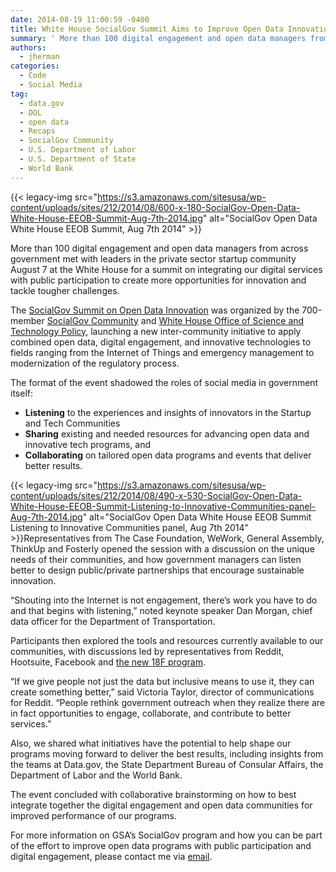 ```yaml
---
date: 2014-08-19 11:00:59 -0400
title: White House SocialGov Summit Aims to Improve Open Data Innovation
summary: ' More than 100 digital engagement and open data managers from across government met with leaders in the private sector startup community August 7 at the White House for a summit on integrating our digital services with public participation to create more'
authors:
  - jherman
categories:
  - Code
  - Social Media
tag:
  - data.gov
  - DOL
  - open data
  - Recaps
  - SocialGov Community
  - U.S. Department of Labor
  - U.S. Department of State
  - World Bank
---
```


{{< legacy-img src="https://s3.amazonaws.com/sitesusa/wp-content/uploads/sites/212/2014/08/600-x-180-SocialGov-Open-Data-White-House-EEOB-Summit-Aug-7th-2014.jpg" alt="SocialGov Open Data White House EEOB Summit, Aug 7th 2014" >}}

More than 100 digital engagement and open data managers from across government met with leaders in the private sector startup community August 7 at the White House for a summit on integrating our digital services with public participation to create more opportunities for innovation and tackle tougher challenges.

The <a href="https://www.WHATEVER/event/socialgov-summit-for-open-data-innovation/" target="_blank">SocialGov Summit on Open Data Innovation</a> was organized by the 700-member <a href="https://www.WHATEVER/communities/social-media/" target="_blank">SocialGov Community</a> and <a href="http://www.whitehouse.gov/administration/eop/ostp/blog" target="_blank">White House Office of Science and Technology Policy</a>, launching a new inter-community initiative to apply combined open data, digital engagement, and innovative technologies to fields ranging from the Internet of Things and emergency management to modernization of the regulatory process.

The format of the event shadowed the roles of social media in government itself:

  * **Listening** to the experiences and insights of innovators in the Startup and Tech Communities
  * **Sharing** existing and needed resources for advancing open data and innovative tech programs, and
  * **Collaborating** on tailored open data programs and events that deliver better results.

{{< legacy-img src="https://s3.amazonaws.com/sitesusa/wp-content/uploads/sites/212/2014/08/490-x-530-SocialGov-Open-Data-White-House-EEOB-Summit-Listening-to-Innovative-Communities-panel-Aug-7th-2014.jpg" alt="SocialGov Open Data White House EEOB Summit Listening to Innovative Communities panel, Aug 7th 2014" >}}Representatives from The Case Foundation, WeWork, General Assembly, ThinkUp and Fosterly opened the session with a discussion on the unique needs of their communities, and how government managers can listen better to design public/private partnerships that encourage sustainable innovation.

“Shouting into the Internet is not engagement, there’s work you have to do and that begins with listening,” noted keynote speaker Dan Morgan, chief data officer for the Department of Transportation.

Participants then explored the tools and resources currently available to our communities, with discussions led by representatives from Reddit, Hootsuite, Facebook and <a href="https://18f.gsa.gov/" target="_blank">the new 18F program</a>.

“If we give people not just the data but inclusive means to use it, they can create something better,” said Victoria Taylor, director of communications for Reddit. “People rethink government outreach when they realize there are in fact opportunities to engage, collaborate, and contribute to better services.”

Also, we shared what initiatives have the potential to help shape our programs moving forward to deliver the best results, including insights from the teams at Data.gov, the State Department Bureau of Consular Affairs, the Department of Labor and the World Bank.

The event concluded with collaborative brainstorming on how to best integrate together the digital engagement and open data communities for improved performance of our programs.

For more information on GSA’s SocialGov program and how you can be part of the effort to improve open data programs with public participation and digital engagement, please contact me via [email](mailto:justin.herman@gsa.gov).